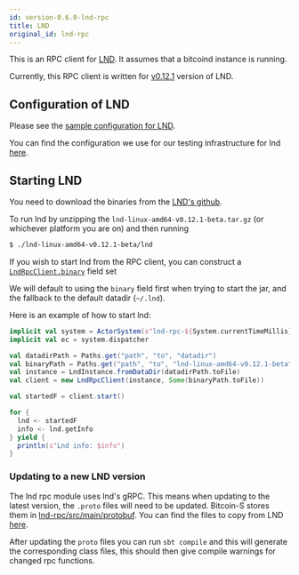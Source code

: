 ```yaml
---
id: version-0.6.0-lnd-rpc
title: LND
original_id: lnd-rpc
---
```


This is an RPC client for [LND](https://github.com/LightningNetwork/lnd). It assumes that a bitcoind instance is running.

Currently, this RPC client is written for [v0.12.1](https://github.com/lightningnetwork/lnd/releases/tag/v0.12.1-beta) version of LND.

## Configuration of LND

Please see the [sample configuration for LND](https://github.com/lightningnetwork/lnd/blob/v0.12.1-beta/sample-lnd.conf).

You can find the configuration we use for our testing infrastructure for lnd [here](https://github.com/bitcoin-s/bitcoin-s/blob/656e0928bf1bf4f511f60dec625699b454f29a1f/testkit/src/main/scala/org/bitcoins/testkit/lnd/LndRpcTestUtil.scala#L90).

## Starting LND

You need to download the binaries from the [LND's github](https://github.com/lightningnetwork/lnd/releases/tag/v0.12.1-beta).

To run lnd by unzipping the `lnd-linux-amd64-v0.12.1-beta.tar.gz` (or whichever platform you are on) and then running

```bash
$ ./lnd-linux-amd64-v0.12.1-beta/lnd
```

If you wish to start lnd from the RPC client, you can construct a [`LndRpcClient.binary`](https://github.com/bitcoin-s/bitcoin-s/blob/656e0928bf1bf4f511f60dec625699b454f29a1f/lnd-rpc/src/main/scala/org/bitcoins/lnd/rpc/LndRpcClient.scala#L35) field set

We will default to using the `binary` field first when trying to start the jar, and the fallback to the default datadir (`~/.lnd`).

Here is an example of how to start lnd:


```scala
implicit val system = ActorSystem(s"lnd-rpc-${System.currentTimeMillis}")
implicit val ec = system.dispatcher

val datadirPath = Paths.get("path", "to", "datadir")
val binaryPath = Paths.get("path", "to", "lnd-linux-amd64-v0.12.1-beta", "lnd")
val instance = LndInstance.fromDataDir(datadirPath.toFile)
val client = new LndRpcClient(instance, Some(binaryPath.toFile))

val startedF = client.start()

for {
  lnd <- startedF
  info <- lnd.getInfo
} yield {
  println(s"Lnd info: $info")
}
```

### Updating to a new LND version

The lnd rpc module uses lnd's gRPC. This means when updating to the latest version, the `.proto` files will need to be updated.
Bitcoin-S stores them in [lnd-rpc/src/main/protobuf](https://github.com/bitcoin-s/bitcoin-s/tree/master/lnd-rpc/src/main/protobuf).
You can find the files to copy from LND [here](https://github.com/lightningnetwork/lnd/tree/master/lnrpc).

After updating the `proto` files you can run `sbt compile` and this will generate the corresponding class files, this should then give
compile warnings for changed rpc functions.
